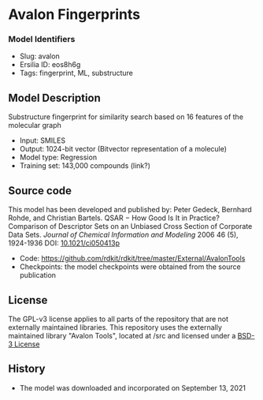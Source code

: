 # Avalon Fingerprints

### Model Identifiers
* Slug: avalon
* Ersilia ID: eos8h6g
* Tags: fingerprint, ML, substructure

## Model Description
Substructure fingerprint for similarity search based on 16 features of the molecular graph
* Input: SMILES
* Output: 1024-bit vector (Bitvector representation of a molecule)
* Model type: Regression
* Training set: 143,000 compounds (link?)

## Source code
This model has been developed and published by:
Peter Gedeck, Bernhard Rohde, and Christian Bartels. QSAR − How Good Is It in Practice? Comparison of Descriptor Sets on an Unbiased Cross Section of Corporate Data Sets. *Journal of Chemical Information and Modeling* 2006 46 (5), 1924-1936 DOI: [10.1021/ci050413p](https://pubs.acs.org/doi/full/10.1021/ci050413p)

* Code: https://github.com/rdkit/rdkit/tree/master/External/AvalonTools
* Checkpoints: the model checkpoints were obtained from the source publication

## License
The GPL-v3 license applies to all parts of the repository that are not externally maintained libraries. This repository uses the externally maintained library "Avalon Tools", located at /src and licensed under a [BSD-3 License]()

## History
- The model was downloaded and incorporated on September 13, 2021
